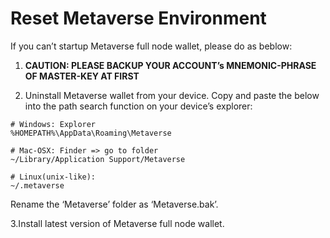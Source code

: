 # Reset Metaverse Environment

If you can’t startup Metaverse full node wallet, please do as beblow:

1. <b>CAUTION: PLEASE BACKUP YOUR ACCOUNT’s MNEMONIC-PHRASE OF MASTER-KEY AT FIRST</b>

2. Uninstall Metaverse wallet from your device. Copy and paste the below into the path search function on your device’s explorer:

```
# Windows: Explorer
%HOMEPATH%\AppData\Roaming\Metaverse

# Mac-OSX: Finder => go to folder
~/Library/Application Support/Metaverse

# Linux(unix-like):
~/.metaverse
```

Rename the ‘Metaverse’ folder as ‘Metaverse.bak’.

3.Install latest version of Metaverse full node wallet.
